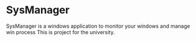 # SysManager
SysManager is a windows application to monitor your windows and manage win process
This is project for the university.
